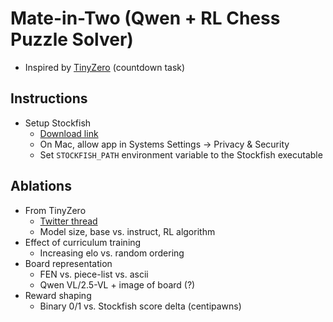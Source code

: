 # Mate-in-Two (Qwen + RL Chess Puzzle Solver)
- Inspired by [TinyZero](https://github.com/Jiayi-Pan/TinyZero/) (countdown task)

## Instructions
- Setup Stockfish
    - [Download link](https://stockfishchess.org/download/)
    - On Mac, allow app in Systems Settings -> Privacy & Security
    - Set `STOCKFISH_PATH` environment variable to the Stockfish executable

## Ablations
- From TinyZero
    - [Twitter thread](https://x.com/jiayi_pirate/status/1882839370505621655)
    - Model size, base vs. instruct, RL algorithm
- Effect of curriculum training
    - Increasing elo vs. random ordering
- Board representation
    - FEN vs. piece-list vs. ascii
    - Qwen VL/2.5-VL + image of board (?)
- Reward shaping
    - Binary 0/1 vs. Stockfish score delta (centipawns)